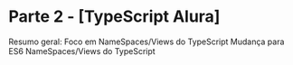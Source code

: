 # Parte 2 - [TypeScript Alura]

Resumo geral:
Foco em NameSpaces/Views do TypeScript
Mudança para ES6 NameSpaces/Views do TypeScript


